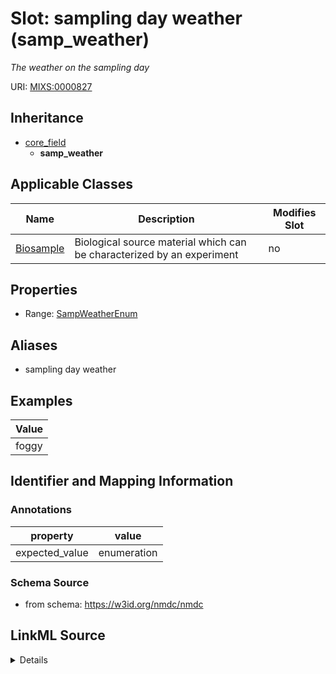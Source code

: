 # Slot: sampling day weather (samp_weather)


_The weather on the sampling day_



URI: [MIXS:0000827](https://w3id.org/mixs/0000827)




## Inheritance

* [core_field](core_field.md)
    * **samp_weather**





## Applicable Classes

| Name | Description | Modifies Slot |
| --- | --- | --- |
[Biosample](Biosample.md) | Biological source material which can be characterized by an experiment |  no  |







## Properties

* Range: [SampWeatherEnum](SampWeatherEnum.md)



## Aliases


* sampling day weather




## Examples

| Value |
| --- |
| foggy |

## Identifier and Mapping Information





### Annotations

| property | value |
| --- | --- |
| expected_value | enumeration || occurrence | 1 |



### Schema Source


* from schema: https://w3id.org/nmdc/nmdc




## LinkML Source

<details>
```yaml
name: samp_weather
annotations:
  expected_value:
    tag: expected_value
    value: enumeration
  occurrence:
    tag: occurrence
    value: '1'
description: The weather on the sampling day
title: sampling day weather
examples:
- value: foggy
from_schema: https://w3id.org/nmdc/nmdc
aliases:
- sampling day weather
rank: 1000
is_a: core field
slot_uri: MIXS:0000827
multivalued: false
alias: samp_weather
domain_of:
- Biosample
range: samp_weather_enum

```
</details>